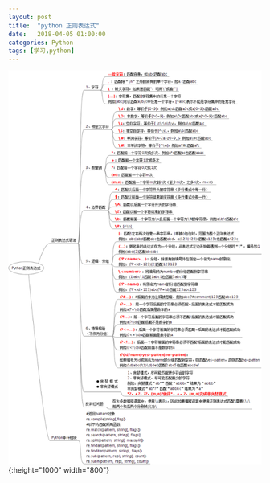 ```yaml
---
layout: post
title:  "python 正则表达式"
date:   2018-04-05 01:00:00
categories: Python
tags: [学习,python]
---
```


![](../img/atlas/python正则表达式.png){:height="1000" width="800"}